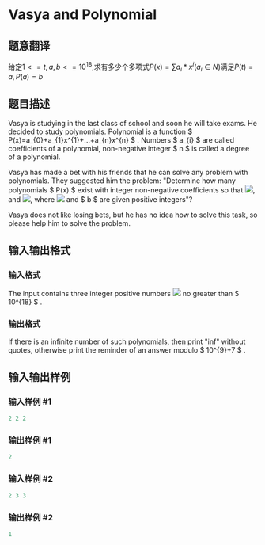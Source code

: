 # Vasya and Polynomial

## 题意翻译

给定$1<=t,a,b<=10^{18}$,求有多少个多项式$P(x)=\sum a_i*x^i(a_i\in N)$满足$P(t)=a,P(a)=b$

## 题目描述

Vasya is studying in the last class of school and soon he will take exams. He decided to study polynomials. Polynomial is a function $ P(x)=a_{0}+a_{1}x^{1}+...+a_{n}x^{n} $ . Numbers $ a_{i} $ are called coefficients of a polynomial, non-negative integer $ n $ is called a degree of a polynomial.

Vasya has made a bet with his friends that he can solve any problem with polynomials. They suggested him the problem: "Determine how many polynomials $ P(x) $ exist with integer non-negative coefficients so that ![](https://cdn.luogu.com.cn/upload/vjudge_pic/CF493E/7b06cb2e25bf991e4ece3c009304fa0e5ea4f3b3.png), and ![](https://cdn.luogu.com.cn/upload/vjudge_pic/CF493E/dde9c7b515169e25ed5a1052cd7c5bcde9412e7c.png), where ![](https://cdn.luogu.com.cn/upload/vjudge_pic/CF493E/9de2146b51b305e9def0e50de5b1876df09306e8.png) and $ b $ are given positive integers"?

Vasya does not like losing bets, but he has no idea how to solve this task, so please help him to solve the problem.

## 输入输出格式

### 输入格式

The input contains three integer positive numbers ![](https://cdn.luogu.com.cn/upload/vjudge_pic/CF493E/6b6d1243d56d2406df8f119ac273cb7c4c23a8f9.png) no greater than $ 10^{18} $ .

### 输出格式

If there is an infinite number of such polynomials, then print "inf" without quotes, otherwise print the reminder of an answer modulo $ 10^{9}+7 $ .

## 输入输出样例

### 输入样例 #1

```cpp
2 2 2

```
### 输出样例 #1

```cpp
2

```
### 输入样例 #2

```cpp
2 3 3

```
### 输出样例 #2

```cpp
1

```
